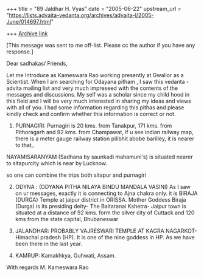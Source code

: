 +++
title = "89 Jaldhar H. Vyas"
date = "2005-06-22"
upstream_url = "https://lists.advaita-vedanta.org/archives/advaita-l/2005-June/014697.html"

+++
[Archive link](https://lists.advaita-vedanta.org/archives/advaita-l/2005-June/014697.html)

[This message was sent to me off-list.  Please cc the author if you have 
any response.]

Dear sadhakas/ Friends,

Let me Introduce as Kameswara Rao working presently at Gwalior as a 
Scientist. When I am searching for Odayana pitham , I saw this vedanta 
-advita mailing list and very much impreseed with the contents of the 
messages and discussions. My self was a scholar since my child hood in 
this field and I will be very much interested in sharing my ideas and 
views with all of you. I had some information regarding this pithas and 
please kindly check and confirm whether this information is correct or 
not.

1. PURNAGIRI:  Purnagiri is 20 kms. from Tanakpur, 171 kms. from 
Pithoragarh and 92 kms. from Champawat, if u see indian railway map, there 
is a meter gauge railway station pilibhit abobe barilley, it is nearer to 
that,.

NAYAMISARANYAM (Sadhana by saunkadi mahamuni's) is situated nearer to 
sitapurcity which is near by Lucknow.

so one can combine the trips both sitapur and purnagiri

2. ODYNA : (ODYANA  PITHA NILAYA BINDU MANDALA VASINI)
As I saw on ur messages, exactly it is connecting to Ajna chakra only.
it is BIRAJA (DURGA) Temple at jaipur district in ORISSA.
Mother Goddess Biraja (Durga) is its presiding deity- The Baitaranai Kshetra-
Jaipur town is situated at a distance of 92 kms. form the silver city of Cuttack and 120 kms from the state capital, Bhubaneswar

3. JALANDHAR: PROBABLY VAJRESWARI TEMPLE AT KAGRA NAGARKOT- Himachal 
pradesh (HP). It is one of the nine goddess in HP. As we have been there 
in the last year.

4. KAMRUP: Kamakhkya, Guhwati, Assam.

With regards
M. Kameswara Rao



